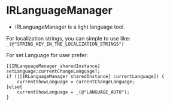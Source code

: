 # IRLanguageManager

- IRLanguageManager is a light language tool.

For localization strings, you can simple to use like: `_(@"STRING_KEY_IN_THE_LOCALIZATION_STRINGS")`

For set Language for user prefer:

```objc
[[IRLanguageManager sharedInstance] setLanguage:currentChangeLanguage];
if ([[IRLanguageManager sharedInstance] currentLanguage]) {
    currentShowLanguage = currentChangeLanguage;
}else{
    currentShowLanguage = _(@"LANGUAGE_AUTO");
}
```
